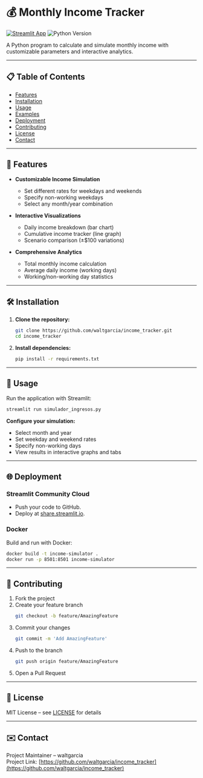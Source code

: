 # 💰 Monthly Income Tracker

[![Streamlit App](https://static.streamlit.io/badges/streamlit_badge_black_white.svg)](https://streamlit.io/)
![Python Version](https://img.shields.io/badge/python-3.7%2B-blue)

A Python program to calculate and simulate monthly income with customizable parameters and interactive analytics.

---

## 📋 Table of Contents

- [Features](#features)
- [Installation](#installation)
- [Usage](#usage)
- [Examples](#examples)
- [Deployment](#deployment)
- [Contributing](#contributing)
- [License](#license)
- [Contact](#contact)

---

## 🌟 Features

- **Customizable Income Simulation**
  - Set different rates for weekdays and weekends
  - Specify non-working weekdays
  - Select any month/year combination

- **Interactive Visualizations**
  - Daily income breakdown (bar chart)
  - Cumulative income tracker (line graph)
  - Scenario comparison (±$100 variations)

- **Comprehensive Analytics**
  - Total monthly income calculation
  - Average daily income (working days)
  - Working/non-working day statistics

---

## 🛠️ Installation

1. **Clone the repository:**
   ```bash
   git clone https://github.com/waltgarcia/income_tracker.git
   cd income_tracker
   ```

2. **Install dependencies:**
   ```bash
   pip install -r requirements.txt
   ```

---

## 🚀 Usage

Run the application with Streamlit:
```bash
streamlit run simulador_ingresos.py
```

**Configure your simulation:**
- Select month and year
- Set weekday and weekend rates
- Specify non-working days
- View results in interactive graphs and tabs

---

## 🌐 Deployment

### Streamlit Community Cloud

- Push your code to GitHub.
- Deploy at [share.streamlit.io](https://share.streamlit.io/).

### Docker

Build and run with Docker:
```bash
docker build -t income-simulator .
docker run -p 8501:8501 income-simulator
```

---

## 🤝 Contributing

1. Fork the project
2. Create your feature branch  
   ```bash
   git checkout -b feature/AmazingFeature
   ```
3. Commit your changes  
   ```bash
   git commit -m 'Add AmazingFeature'
   ```
4. Push to the branch  
   ```bash
   git push origin feature/AmazingFeature
   ```
5. Open a Pull Request

---

## 📜 License

MIT License – see [LICENSE](LICENSE) for details

---

## ✉️ Contact

Project Maintainer – waltgarcia  
Project Link: [https://github.com/waltgarcia/income_tracker](https://github.com/waltgarcia/income_tracker)
```
